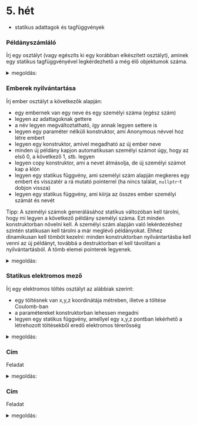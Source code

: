 # 5. hét

- statikus adattagok és tagfüggvények

### Példányszámláló

Írj egy osztályt (vagy egészíts ki egy korábban elkészített osztályt), aminek egy statikus tagfüggvényével legkérdezhető a még élő objektumok száma.
<details>
 <summary>megoldás:</summary>
 
```cpp
class Osztaly{
private:
    // statikusan tároljuk, hogy hány példány él
    static int peldanyok;

public:
    // konstruktor
    Osztaly(){
        // mivel új példány jött létre, növeljük a számlálót
        // (ezt az összes konstruktorban el kell végezni)
        peldanyok++;
    }

    // destruktor
    ~Osztaly(){
        // mivel megszűnt az adott példány, csökkentjük a számlálót
        peldanyok--;
    }
    
    // statikus függvény a példányok számának lekérésére
    static int peldanyok_szama(){
        return peldanyok;
    }
};

// számláló inicializálása
int Osztaly::peldanyok = 0;
```
</details>

### Emberek nyilvántartása

Írj ember osztályt a következők alapján:

- egy embernek van egy neve és egy személyi száma (egész szám)
- legyen az adattagoknak gettere
- a név legyen megváltoztatható, így annak legyen settere is
- legyen egy paraméter nélküli konstruktor, ami Anonymous névvel hoz létre embert
- legyen egy konstruktor, amivel megadható az új ember neve
- minden új példány kapjon automatikusan személyi számot úgy, hogy az első 0, a következő 1, stb. legyen
- legyen copy konstruktor, ami a nevet átmásolja, de új személyi számot kap a klón
- legyen egy statikus függvény, ami személyi szám alapján megkeres egy embert és visszatér a rá mutató pointerrel (ha nincs találat, ```nullptr```-t dobjon vissza)
- legyen egy statikus függvény, ami kiírja az összes ember személyi számát és nevét

Tipp: A személyi számok generálásához statikus változóban kell tárolni, hogy mi legyen a következő példány személyi száma. Ezt minden konstruktorban növelni kell.
A személyi szám alapján való lekérdezéshez szintén statikusan kell tárolni a már meglévő példányokat. Ehhez dinamikusan kell tömböt kezelni: minden konstruktorban
nyilvántartásba kell venni az új példányt, továbbá a destruktorban el kell távolítani a nyilvántartásból. A tömb elemei pointerek legyenek.


<details>
 <summary>megoldás:</summary>
 
```cpp
class Ember{
private:
    // statikusan tároljuk, hogy hány példány él és a pointereiket
    static int peldanyok_szama;
    static Ember **peldanyok;
    
    // a következő példány személyi száma
    static int kovetkezo_id;
    
    // egy ember adatai
    string nev;
    int id;

    // privát statikus függvény, amellyel az új ember "regisztrálható"
    static void ujPeldany(Ember *uj){
        // új tömb foglalása
        Ember **uj_peldanyok = new Ember*[peldanyok_szama+1];
        
        // régi adatok átmásolása
        for(int i=0; i<peldanyok_szama; i++)
            uj_peldanyok[i] = peldanyok[i];
        
        // új példány számbavétele
        uj_peldanyok[peldanyok_szama] = uj;
        
        // régi tömb törlése (ha van mit törölni)
        if(peldanyok!=nullptr)
            delete[] peldanyok;
        
        // statikus változók frissítése
        peldanyok_szama++;
        peldanyok = uj_peldanyok;
    }
    
    // privát statikus függvény, amellyel egy példány törölhető a nyilvántartásból
    static void peldanyTorles(Ember *torlendo){
        // új tömb foglalása (ha egyáltalán szükséges
        Ember **uj_peldanyok;
        if(peldanyok_szama>1)
            uj_peldanyok = new Ember*[peldanyok_szama-1];
        else
            uj_peldanyok = nullptr;
        
        // adatok átmásolása a törlendő kihagyásával
        int j=0;
        for(int i=0; i<peldanyok_szama; i++){
            if(peldanyok[i] != torlendo){
                uj_peldanyok[j] = peldanyok[i];
                j++;
            }
        }
        
        // régi tömb törlése
        delete[] peldanyok;
        
        // statikus változók frissítése
        peldanyok_szama--;
        peldanyok = uj_peldanyok;
    }
    
public:
    
    // alapértelmezett konstruktor
    Ember(){
        // személyiszám generálása
        id = kovetkezo_id;
        kovetkezo_id++;
        
        // név beállítása alapértelmezettre
        nev = "Anonymous";
        
        // nyilvántartásba vétel
        ujPeldany(this);
    }
    
    // konstruktor név megadásával
    Ember(const string &nev){
        // személyiszám generálása
        id = kovetkezo_id;
        kovetkezo_id++;
        
        this->nev = nev;
        
        // nyilvántartásba vétel
        ujPeldany(this);
    }

    // másoló konstruktor
    Ember(const Ember &eredeti){
        // új személyiszám generálása (a klónnak új igazolvány kell)
        id = kovetkezo_id;
        kovetkezo_id++;
        
        nev = eredeti.nev;
        
        // nyilvántartásba vétel
        ujPeldany(this);
    }
    
    // név setter és getter
    void setNev(const string &nev) {
        this->nev = nev; 
    }
    string getNev() const {
        return nev;
    }
    
    // személyi szám getter
    int getId() const {
        return id;
    }
    
    // destruktor
    ~Ember(){
        // törlés a nyilvántartásból
        peldanyTorles(this);
    }
    
    // ember lekérdezése személyiszám alapján
    static Ember *lekerdez(int id){
        for(int i=0; i<peldanyok_szama; i++)
            if(peldanyok[i]->id == id)
                return peldanyok[i];
        return nullptr; // ha nincs találat, nullptr
    }
    
    // emberek kilistázása
    static void kilistaz(){
        cout << "emberek:" << endl;
        for(int i=0; i<peldanyok_szama; i++){
            cout << setw(5) << peldanyok[i]->id;
            cout << setw(20) << peldanyok[i]->nev << endl;
        }
        
    }
};

// statikus adattagok inicializálása
int Ember::peldanyok_szama = 0;
Ember **Ember::peldanyok = nullptr;
int Ember::kovetkezo_id = 0;
```
</details>

### Statikus elektromos mező

Írj egy elektromos töltés osztályt az alábbiak szerint:

- egy töltésnek van x,y,z koordinátája métreben, illetve a töltése Coulomb-ban
- a paramétereket konstruktorban lehessen megadni
- legyen egy statikus függvény, amellyel egy x,y,z pontban lekérhető a létrehozott töltésekből eredő elektromos térerősség

<details>
 <summary>megoldás:</summary>
 
```cpp
class Toltes{
private:
    // statikusan tároljuk, hogy hány példány él és a pointereiket
    static int peldanyok_szama;
    static Toltes **peldanyok;
    
    // a következő példány személyi száma
    static int kovetkezo_id;
    
    // a töltés adatai
    double x,y,z;
    double Q;

    // privát statikus függvény, amellyel az új ember "regisztrálható"
    static void ujPeldany(Toltes *uj){
        // új tömb foglalása
        Toltes **uj_peldanyok = new Toltes*[peldanyok_szama+1];
        
        // régi adatok átmásolása
        for(int i=0; i<peldanyok_szama; i++)
            uj_peldanyok[i] = peldanyok[i];
        
        // új példány számbavétele
        uj_peldanyok[peldanyok_szama] = uj;
        
        // régi tömb törlése (ha van mit törölni)
        if(peldanyok!=nullptr)
            delete[] peldanyok;
        
        // statikus változók frissítése
        peldanyok_szama++;
        peldanyok = uj_peldanyok;
    }
    
    // privát statikus függvény, amellyel egy példány törölhető a nyilvántartásból
    static void peldanyTorles(Toltes *torlendo){
        // új tömb foglalása (ha egyáltalán szükséges
        Toltes **uj_peldanyok;
        if(peldanyok_szama>1)
            uj_peldanyok = new Toltes*[peldanyok_szama-1];
        else
            uj_peldanyok = nullptr;
        
        // adatok átmásolása a törlendő kihagyásával
        int j=0;
        for(int i=0; i<peldanyok_szama; i++){
            if(peldanyok[i] != torlendo){
                uj_peldanyok[j] = peldanyok[i];
                j++;
            }
        }
        
        // régi tömb törlése
        delete[] peldanyok;
        
        // statikus változók frissítése
        peldanyok_szama--;
        peldanyok = uj_peldanyok;
    }
    
public:
    
    // konstruktor 
    Toltes(double x, double y, double z, double Q){
        this->x = x;
        this->y = y;
        this->z = z;
        this->Q = Q;
        
        // nyilvántartásba vétel
        ujPeldany(this);
    }

    // destruktor
    ~Toltes(){
        // törlés a nyilvántartásból
        peldanyTorles(this);
    }
    
    // térerősség számítása
    static void Tererosseg(double x, double y, double z,
                           double &Ex, double &Ey, double &Ez){
        // a térerősség az összes töltés hatásának összegzése, tehát 0-ról kezdjük
        Ex = 0;
        Ey = 0;
        Ez = 0;
        
        // minden töltésen végigmegyünk
        for(int i=0; i<peldanyok_szama; i++){
            Toltes &toltes = *(peldanyok[i]);
            
            // vektor a töltésből a vizsgált pontba
            double rx = x-toltes.x;
            double ry = y-toltes.y;
            double rz = z-toltes.z;
            
            // távolság a töltéstől
            double r = sqrt(rx*rx+ry*ry+rz*rz);
            
            // térerősség nagysága
            double E = 9e9*toltes.Q/(r*r);
            
            // vektor normálása
            rx /= r;
            ry /= r;
            rz /= r;
            
            // térerősség hozzáadása
            Ex += rx*E;
            Ey += ry*E;
            Ez += rz*E;
        }
    }
};

// statikus adattagok inicializálása
int Toltes::peldanyok_szama = 0;
Toltes **Toltes::peldanyok = nullptr;
```
</details>

### Cím

Feladat
<details>
 <summary>megoldás:</summary>
 
```cpp
megoldás
```
</details>

### Cím

Feladat
<details>
 <summary>megoldás:</summary>
 
```cpp
megoldás
```
</details>
